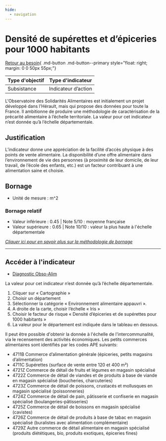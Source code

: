 ```yaml
---
hide:
  - navigation
---
```


# Densité de supérettes et d’épiceries pour 1000 habitants

[Retour au besoin](https://konsilion.github.io/diag360/pages/besoins/bv2){ .md-button .md-button--primary style="float: right; margin: 0 0 50px 55px;"}

|Type d'objectif|Type d'indicateur|
|--|--|
|Subsistance|Indicateur d’action|

L'Observatoire des Solidarités Alimentaires est initialement un projet développé dans l'Hérault,  mais  qui  propose  des  données  pour  toute  la  France.  Il  ambitionne  de produire une méthodologie de caractérisation de la précarité alimentaire à l’échelle territoriale. La valeur pour cet indicateur n’est donnée qu’à l’échelle départementale. 

## Justification

L’indicateur  donne  une  appréciation  de  la  facilité  d’accès  physique  à  des  points  de vente alimentaire. La disponibilité d’une offre alimentaire dans l’environnement de vie des  personnes  (à  proximité  de  leur  domicile,  de  leur  travail,  de  l’école  des  enfants, etc.) est un facteur contribuant à une alimentation saine et choisie. 

## Bornage

* Unité de mesure : m^2

### Bornage relatif

* Valeur inférieure : 0.45 | Note 5/10 : moyenne française
* Valeur supérieure : 0.65 | Note 10/10 : valeur la plus haute à l'échelle départementale
  
*[Cliquer ici pour en savoir plus sur la méthodologie de bornage](https://konsilion.github.io/diag360/pages/indicateurs/methode_bornage)*

---

## Accéder à l'indicateur

- [Diagnostic Obso-Alim](https://diagnostic.obso-alim.org/cartographie)

La valeur pour cet indicateur n’est donnée qu’à l’échelle départementale.

1. Cliquer sur « Cartographie » 
1. Choisir un département 
1. Sélectionner la catégorie « Environnement alimentaire appauvri ».  
1. A droite de la carte, choisir l’échelle « Iris » 
1. Choisir  le  facteur  de  risque  «  Densité  d’épiceries  et  de supérettes pour 1000 habitants » 
1. La valeur pour le département est indiquée dans le tableau en dessous.

Il  peut  être  possible  d'obtenir  la  donnée  à  l'échelle  de  l'intercommunalité,  via  le recensement  des  activités  économiques.  Les  petits  commerces  alimentaires  sont identifiés par les codes APE suivants: 
* 4711B  Commerce d’alimentation générale (épiceries, petits magasins d’alimentation) 
* 4711C  Supérettes (surface de vente entre 120 et 400 m²) 
* 4721Z  Commerce de détail de fruits et légumes en magasin spécialisé 
* 4722Z  Commerce  de  détail  de  viandes  et  de  produits  à  base  de  viande  en magasin spécialisé (boucheries, charcuteries) 
* 4723Z  Commerce  de  détail  de  poissons,  crustacés  et  mollusques  en  magasin spécialisé (poissonneries) 
* 4724Z  Commerce  de  détail  de  pain,  pâtisserie  et  confiserie  en  magasin  spécialisé (boulangeries-pâtisseries) 
* 4725Z  Commerce de détail de boissons en magasin spécialisé (cavistes) 
* 4726Z  Commerce  de  détail  de  produits  à  base  de  tabac  en  magasin  spécialisé (buralistes avec alimentation complémentaire) 
* 4729Z  Autre  commerce  de  détail  alimentaire  en  magasin  spécialisé  (produits diététiques, bio, produits exotiques, épiceries fines) 


